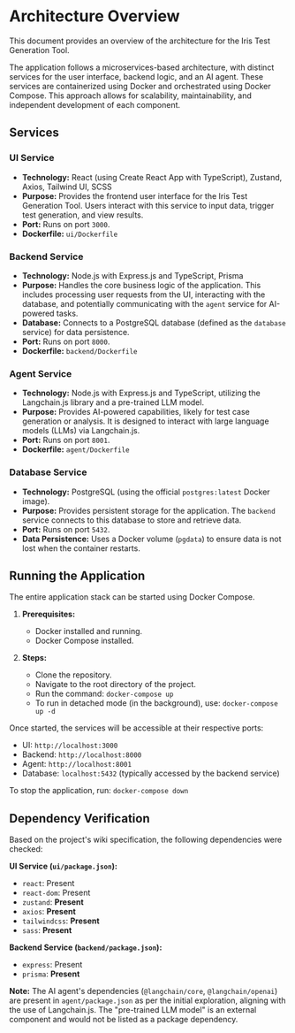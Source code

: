 # Architecture Overview

This document provides an overview of the architecture for the Iris Test Generation Tool.

The application follows a microservices-based architecture, with distinct services for the user interface, backend logic, and an AI agent. These services are containerized using Docker and orchestrated using Docker Compose. This approach allows for scalability, maintainability, and independent development of each component.

## Services

### UI Service

- **Technology:** React (using Create React App with TypeScript), Zustand, Axios, Tailwind UI, SCSS
- **Purpose:** Provides the frontend user interface for the Iris Test Generation Tool. Users interact with this service to input data, trigger test generation, and view results.
- **Port:** Runs on port `3000`.
- **Dockerfile:** `ui/Dockerfile`

### Backend Service

- **Technology:** Node.js with Express.js and TypeScript, Prisma
- **Purpose:** Handles the core business logic of the application. This includes processing user requests from the UI, interacting with the database, and potentially communicating with the `agent` service for AI-powered tasks.
- **Database:** Connects to a PostgreSQL database (defined as the `database` service) for data persistence.
- **Port:** Runs on port `8000`.
- **Dockerfile:** `backend/Dockerfile`

### Agent Service

- **Technology:** Node.js with Express.js and TypeScript, utilizing the Langchain.js library and a pre-trained LLM model.
- **Purpose:** Provides AI-powered capabilities, likely for test case generation or analysis. It is designed to interact with large language models (LLMs) via Langchain.js.
- **Port:** Runs on port `8001`.
- **Dockerfile:** `agent/Dockerfile`

### Database Service

- **Technology:** PostgreSQL (using the official `postgres:latest` Docker image).
- **Purpose:** Provides persistent storage for the application. The `backend` service connects to this database to store and retrieve data.
- **Port:** Runs on port `5432`.
- **Data Persistence:** Uses a Docker volume (`pgdata`) to ensure data is not lost when the container restarts.

## Running the Application

The entire application stack can be started using Docker Compose.

1.  **Prerequisites:**
    *   Docker installed and running.
    *   Docker Compose installed.

2.  **Steps:**
    *   Clone the repository.
    *   Navigate to the root directory of the project.
    *   Run the command: `docker-compose up`
    *   To run in detached mode (in the background), use: `docker-compose up -d`

Once started, the services will be accessible at their respective ports:
- UI: `http://localhost:3000`
- Backend: `http://localhost:8000`
- Agent: `http://localhost:8001`
- Database: `localhost:5432` (typically accessed by the backend service)

To stop the application, run: `docker-compose down`

## Dependency Verification

Based on the project's wiki specification, the following dependencies were checked:

**UI Service (`ui/package.json`):**
- `react`: Present
- `react-dom`: Present
- `zustand`: **Present**
- `axios`: **Present**
- `tailwindcss`: **Present**
- `sass`: **Present**

**Backend Service (`backend/package.json`):**
- `express`: Present
- `prisma`: **Present**

**Note:** The AI agent's dependencies (`@langchain/core`, `@langchain/openai`) are present in `agent/package.json` as per the initial exploration, aligning with the use of Langchain.js. The "pre-trained LLM model" is an external component and would not be listed as a package dependency.
